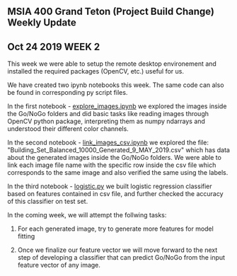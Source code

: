 ## MSIA 400 Grand Teton (Project Build Change) Weekly Update
## Oct 24 2019 WEEK 2

This week we were able to setup the remote desktop environement and installed the required packages (OpenCV, etc.) useful for us.

We have created two ipynb notebooks this week. The same code can also be found in corresponding py script files.

In the first notebook - [explore_images.ipynb](https://nbviewer.jupyter.org/github/MSIA/MSiA400_GrandTeton/blob/master/explore_images.ipynb) we explored the images inside the Go/NoGo folders and did basic tasks like reading images through OpenCV python package, interpreting them as numpy ndarrays and understood their different color channels.

In the second notebook - [link_images_csv.ipynb](https://nbviewer.jupyter.org/github/MSIA/MSiA400_GrandTeton/blob/master/link_images_csv.ipynb) we explored the file: "Building_Set_Balanced_10000_Generated_9_MAY_2019.csv" which has data about the generated images inside the Go/NoGo folders. We were able to link each image file name with the specific row inside the csv file which corresponds to the same image and also verified the same using the labels.

In the third notebook - [logistic.py](https://github.com/MSIA/MSiA400_GrandTeton/blob/master/logistic.py) we built logistic regression classifier based on features contained in csv file, and further checked the accuracy of this classifier on test set.

In the coming week, we will attempt the follwing tasks:

1. For each generated image, try to generate more features for model fitting

2. Once we finalize our feature vector we will move forward to the next step of developing a classifier that can predict Go/NoGo from the input feature vector of any image.
